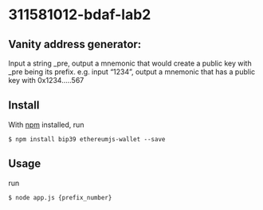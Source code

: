 # 311581012-bdaf-lab2


## Vanity address generator:
Input a string _pre, output a mnemonic that would create a public key with _pre being its prefix. 
e.g. input “1234”, output a mnemonic that has a public key with 0x1234.....567


## Install

With [npm](https://npmjs.org/) installed, run

    $ npm install bip39 ethereumjs-wallet --save
    
## Usage

run

    $ node app.js {prefix_number}
